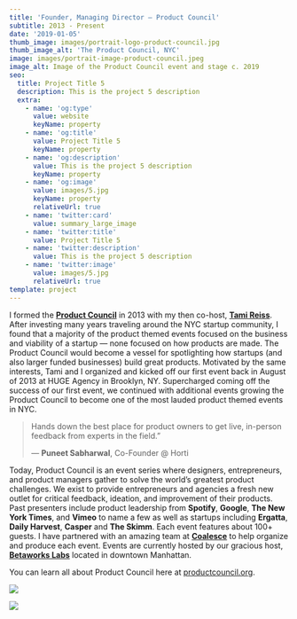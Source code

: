 ```yaml
---
title: 'Founder, Managing Director — Product Council'
subtitle: 2013 - Present
date: '2019-01-05'
thumb_image: images/portrait-logo-product-council.jpg
thumb_image_alt: 'The Product Council, NYC'
image: images/portrait-image-product-council.jpeg
image_alt: Image of the Product Council event and stage c. 2019
seo:
  title: Project Title 5
  description: This is the project 5 description
  extra:
    - name: 'og:type'
      value: website
      keyName: property
    - name: 'og:title'
      value: Project Title 5
      keyName: property
    - name: 'og:description'
      value: This is the project 5 description
      keyName: property
    - name: 'og:image'
      value: images/5.jpg
      keyName: property
      relativeUrl: true
    - name: 'twitter:card'
      value: summary_large_image
    - name: 'twitter:title'
      value: Project Title 5
    - name: 'twitter:description'
      value: This is the project 5 description
    - name: 'twitter:image'
      value: images/5.jpg
      relativeUrl: true
template: project
---
```

I formed the [**Product Council**](https://productcouncil.org/) in 2013 with my then co-host, [**Tami Reiss**](https://www.linkedin.com/in/tamireiss/). After investing many years traveling around the NYC startup community, I found that a majority of the product themed events focused on the business and viability of a startup — none focused on how products are made. The Product Council would become a vessel for spotlighting how startups (and also larger funded businesses) build great products. Motivated by the same interests, Tami and I organized and kicked off our first event back in August of 2013 at HUGE Agency in Brooklyn, NY. Supercharged coming off the success of our first event, we continued with additional events growing the Product Council to become one of the most lauded product themed events in NYC.

> Hands down the best place for product owners to get live, in-person feedback from experts in the field.”
>
> — **Puneet Sabharwal**, Co-Founder @ Horti

Today, Product Council is an event series where designers, entrepreneurs, and product managers gather to solve the world’s greatest product challenges. We exist to provide entrepreneurs and agencies a fresh new outlet for critical feedback, ideation, and improvement of their products. Past presenters include product leadership from **Spotify**, **Google**, **The New York Times**, and **Vimeo** to name a few as well as startups including **Ergatta**, **Daily Harvest**, **Casper** and **The Skimm**. Each event features about 100+ guests. I have partnered with an amazing team at [**Coalesce**](https://coalesce.nyc/) to help organize and produce each event. Events are currently hosted by our gracious host, [**Betaworks Labs**](https://www.betaworks.com/) located in downtown Manhattan.

You can learn all about Product Council here at [productcouncil.org](https://productcouncil.org/).

![](https://lh3.googleusercontent.com/Yjc1zrLUtF0Kg4i6a9XJWOiex\_5HqdMZwLuYkl7FK3zW91TBrJkH_lgocyQcyHZgqDKdipy0VKtnAyNiAfwsCI92Nep-nIqI4Xsqiu7efQvxdC7d8Krwp69TVJTT9JAE0X_noMOWlvK03HXW-M-BJ1kv4l3hATrQ7tDYkzBjLNicyzckwb92an7-1Vg_uvfu8Mub7nhxSjBlsPgcuhxpFOyApmn9b9svEIrbLUor9k4KhuEg05rHCnYJ_ZvwYaoOtI07txKIjRME8Ngw-k4dFQ9CV9-jhzJtB7qIeJHpsqv1Vopa8mPCKZxa-d8AkuYCbfiOiO5xE495XKh-z6RnmteeWd-xvUhK6uoXAPTuLZK-yNeRG3JSl8LZPz5\_-1JKn41WfJhLokx82L-ukWI-2bhTsT1YcI8uXctPE7itjKWgtB_gKShMg-wXW8x7aa4ivwHsevhp4tRNFsKFjZHOOSgnkZRam8Nr7\_o2gLIuBgeHyjExaCqUGD_weZreR4cbEvtcD2O6jd5h0ja_mwNhtu6dxhuHO9Qa1Ub8e24IKnIgo1BEtJA9IC6CNqNJk-FU8t1EEtugFeUHcyjqCGP2Uwb1C2ooQOgWeQiAOxWXrMnXPFHEalG4fyrVLttprUvKMazVviJrcUOhjGqbSVZ6PuN19HiCaY9Zkk2phr9Ymiq3HPFOy6W8a3S3IJMFSO8Jaf4qvKJ6fjLdfDOTr4F8-0bc=w1420-h947-no?authuser=1)

![](https://lh3.googleusercontent.com/QZ2\_sCn4SnpdVe0el0pImUvSNglHv-P-rrKJRgoRaiyMWKnM-jVIGPoCIye0jzI_EJdnxkYLEkS-YzwYcjENAEnd3OtsisNYHPpedP8bQshOb8XFs8\__fGFRV0fWnOeJ8T9Ep1TLjHDWHJU1PJ2WKfDQBVg4ifZctOYp1aoynB2Viy3Bh85I_snXJ0hVmoHnt3ZGQ3Q6Y31izppZNjyQ1b7aSv1Mz4cpSDtQyq1R-bCfXdrDUFGdW4sFHMBMruZZh3nWwTVp1NRrHf8X2\_ho1CfjIUO5kAe4DbeaJFFcSDX9DFKUDlL4uaxOzDjE4OAxiUqBJLcWFoj-ypYRKlV5WQzUGrv5zhAT3FtdzSAN3NzQFgwq3N-3rA9bdYp2yA5t5aAW3I24u6693aTbKwA_mv512y5gy-hf_QTizgy5i8SIsgB0DEsQ-Kq74ctYSmHn9mrm78y1Yv7LGRpfq1JUmqXL6pAj3jwaE48Fnnj9-VPFOR_oe4OqLLAKvxE3P-Jp4-pzhtX9ZxPd1wT-ScxUPFitsCq7YFDMF-PqSLHsPvH3fOF52xrE6kuNs7CmZr_J12vM-A8ZC77zDXYyMOoGr75ByooLt4bQ07vsZdD-HHlRwJ_q60yyAX-q6i_D7Qk5bJcK84\_pSrzO4tj6vZb8PMmmrcR7XTZEHuAA5qPXnRI6\_s-kF0KYNOyr9szuf9C4w8I-61zgqkIYPpBCM4K7lidn=w1420-h947-no?authuser=1)
